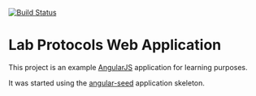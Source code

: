 [![Build Status](https://travis-ci.org/eduardomhg/lab-protocols.svg)](https://travis-ci.org/eduardomhg/lab-protocols)
# Lab Protocols Web Application

This project is an example [AngularJS][angular] application for learning purposes.

It was started using the [angular-seed][angular-seed] application skeleton.


[angular]: http://angularjs.org/
[angular-seed]: https://github.com/angular/angular-seed
